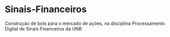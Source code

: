 # Sinais-Financeiros
Construção de bots para o mercado de ações, na disciplina Processamento Digital de Sinais Financeiros da UNB
